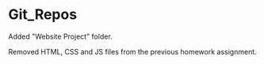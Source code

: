 # Git_Repos

Added "Website Project" folder.

Removed HTML, CSS and JS files from the previous homework assignment.
